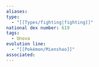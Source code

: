 ```yaml
---
aliases: 
type:
  - "[[Types/fighting|fighting]]"
national dex number: 619
tags:
  - Unova
evolution line:
  - "[[Pokémon/Mienshao]]"
associated: 
---
```

